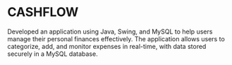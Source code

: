 # CASHFLOW
Developed an application using Java, Swing, and MySQL to help users manage their personal finances effectively. The application allows users to categorize, add, and monitor expenses in real-time, with data stored securely in a MySQL database.
